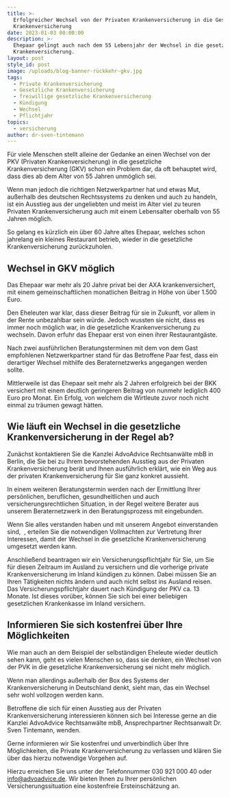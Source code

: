 ```yaml
---
title: >-
  Erfolgreicher Wechsel von der Privaten Krankenversicherung in die Gesetzliche
  Krankenversicherung
date: 2023-01-03 00:00:00
description: >-
  Ehepaar gelingt auch nach dem 55 Lebensjahr der Wechsel in die gesetzliche
  Krankenversicherung. 
layout: post
style_id: post
image: /uploads/blog-banner-rückkehr-gkv.jpg
tags:
  - Private Krankenversicherung
  - Gesetzliche Krankenversicherung
  - freiwillige gesetzliche Krankenversicherung
  - Kündigung
  - Wechsel
  - Pflichtjahr
topics:
  - versicherung
author: dr-sven-tintemann
---
```

Für viele Menschen stellt alleine der Gedanke an einen Wechsel von der PKV (Privaten Krankenversicherung) in die gesetzliche Krankenversicherung (GKV) schon ein Problem dar, da oft behauptet wird, dass dies ab dem Alter von 55 Jahren unmöglich sei.

Wenn man jedoch die richtigen Netzwerkpartner hat und etwas Mut, au&szlig;erhalb des deutschen Rechtssystems zu denken und auch zu handeln, ist ein Ausstieg aus der ungeliebten und meist im Alter viel zu teuren Privaten Krankenversicherung auch mit einem Lebensalter oberhalb von 55 Jahren möglich.

So gelang es kürzlich ein über 60 Jahre altes Ehepaar, welches schon jahrelang ein kleines Restaurant betrieb, wieder in die gesetzliche Krankenversicherung zurückzuholen.

## Wechsel in GKV möglich

Das Ehepaar war mehr als 20 Jahre privat bei der AXA krankenversichert, mit einem gemeinschaftlichen monatlichen Beitrag in Höhe von über 1.500 Euro.

Den Eheleuten war klar, dass dieser Beitrag für sie in Zukunft, vor allem in der Rente unbezahlbar sein würde. Jedoch wussten sie nicht, dass es&nbsp; immer noch möglich war, in die gesetzliche Krankenversicherung zu wechseln. Davon erfuhr das Ehepaar erst von einen ihrer Restaurantgäste.

Nach zwei ausführlichen Beratungsterminen mit dem von dem Gast empfohlenen Netzwerkpartner stand für das Betroffene Paar fest, dass ein derartiger Wechsel mithilfe des Beraternetzwerks angegangen werden sollte.

Mittlerweile ist das Ehepaar seit mehr als 2 Jahren erfolgreich bei der BKK versichert mit einem deutlich geringeren Beitrag von nunmehr lediglich 400 Euro pro Monat. Ein Erfolg, von welchem die Wirtleute zuvor noch nicht einmal zu träumen gewagt hätten.&nbsp;

## Wie läuft ein Wechsel in die gesetzliche Krankenversicherung in der Regel ab?

Zunächst kontaktieren Sie die Kanzlei AdvoAdvice Rechtsanwälte mbB in Berlin, die Sie bei zu Ihrem bevorstehenden Ausstieg aus der Privaten Krankenversicherung berät und Ihnen ausführlich erklärt, wie ein Weg aus der privaten Krankenversicherung für Sie ganz konkret aussieht.

In einem weiteren Beratungstermin werden nach der Ermittlung Ihrer persönlichen, beruflichen, gesundheitlichen und auch versicherungsrechtlichen Situation, in der Regel weitere Berater aus unserem Beraternetzwerk in den Beratungsprozess mit eingebunden.&nbsp;

Wenn Sie alles verstanden haben und mit unserem Angebot einverstanden sind,&nbsp; , erteilen Sie die notwendigen Vollmachten zur Vertretung Ihrer Interessen, damit der Wechsel in die gesetzliche Krankenversicherung umgesetzt werden kann.&nbsp;

Anschlie&szlig;end beantragen wir ein Versicherungspflichtjahr für Sie, um Sie für diesen Zeitraum im Ausland zu versichern und die vorherige private Krankenversicherung im Inland kündigen zu können. Dabei müssen Sie an Ihren Tätigkeiten nichts ändern und auch nicht selbst ins Ausland reisen. Das Versicherungspflichtjahr dauert nach Kündigung der PKV ca. 13 Monate. Ist dieses vorüber, können Sie sich bei einer beliebigen gesetzlichen Krankenkasse im Inland versichern.&nbsp;

## Informieren Sie sich kostenfrei über Ihre Möglichkeiten

Wie man auch an dem Beispiel der selbständigen Eheleute wieder deutlich sehen kann, geht es vielen Menschen so, dass sie denken, ein Wechsel von der PVK in die gesetzliche Krankenversicherung sei nicht mehr möglich.

Wenn man allerdings au&szlig;erhalb der Box des Systems der Krankenversicherung in Deutschland denkt, sieht man, das ein Wechsel sehr wohl vollzogen werden kann.

Betroffene die sich für einen Ausstieg aus der Privaten Krankenversicherung interessieren können sich bei Interesse gerne an die Kanzlei AdvoAdvice Rechtsanwälte mbB, Ansprechpartner Rechtsanwalt Dr. Sven Tintemann, wenden.

Gerne informieren wir Sie kostenfrei und unverbindlich über Ihre Möglichkeiten, die Private Krankenversicherung zu verlassen und klären Sie über das hierzu notwendige Vorgehen auf.

Hierzu erreichen Sie uns unter der Telefonnummer 030 921 000 40 oder [info@advoadvice.de](mailto:info@advoadvice.de). Wir bieten Ihnen zu Ihrer persönlichen Versicherungssituation eine kostenfreie Ersteinschätzung an.